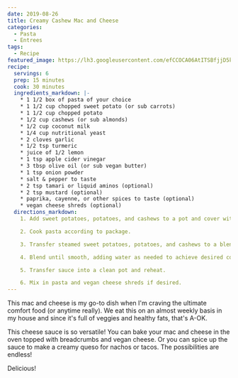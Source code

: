 ```yaml
---
date: 2019-08-26
title: Creamy Cashew Mac and Cheese
categories:
  - Pasta
  - Entrees
tags:
  - Recipe
featured_image: https://lh3.googleusercontent.com/efCCOCA06AtITSBfjjD5kxJTpblJ3tWMiOs7pffHuIeDaE94STNI3KB4hix4uxp5P4WbuLRK3DedVIHfGlCQDYeI9T5BNX73-MKtH6PDVRJSZ0m5KyCIGYdYf9tQ6cHeZkE39ZA6=w2400
recipe:
  servings: 6
  prep: 15 minutes
  cook: 30 minutes
  ingredients_markdown: |-
    * 1 1/2 box of pasta of your choice
    * 1 1/2 cup chopped sweet potato (or sub carrots)
    * 1 1/2 cup chopped potato
    * 1/2 cup cashews (or sub almonds)
    * 1/2 cup coconut milk
    * 1/4 cup nutritional yeast
    * 2 cloves garlic
    * 1/2 tsp turmeric
    * juice of 1/2 lemon
    * 1 tsp apple cider vinegar
    * 3 tbsp olive oil (or sub vegan butter)
    * 1 tsp onion powder
    * salt & pepper to taste    
    * 2 tsp tamari or liquid aminos (optional)
    * 2 tsp mustard (optional)
    * paprika, cayenne, or other spices to taste (optional)
    * vegan cheese shreds (optional)
  directions_markdown:
    1. Add sweet potatoes, potatoes, and cashews to a pot and cover with water. Cook covered on med heat until potatoes are very soft.

    2. Cook pasta according to package.

    3. Transfer steamed sweet potatoes, potatoes, and cashews to a blender and add in remaining ingredients.

    4. Blend until smooth, adding water as needed to achieve desired consistency.

    5. Transfer sauce into a clean pot and reheat.

    6. Mix in pasta and vegan cheese shreds if desired.
---
```

This mac and cheese is my go-to dish when I'm craving the ultimate comfort food (or anytime really). We eat this on an almost weekly basis in my house and since it's full of veggies and healthy fats, that's A-OK. 

This cheese sauce is so versatile! You can bake your mac and cheese in the oven topped with breadcrumbs and vegan cheese. Or you can spice up the sauce to make a creamy queso for nachos or tacos. The possibilities are endless!

Delicious!
